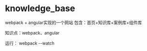 # knowledge_base
webpack + angular实现的一个网站
包含：首页+知识库+案例库+组件库

知识点：webpack、angular

运行： webpack --watch


